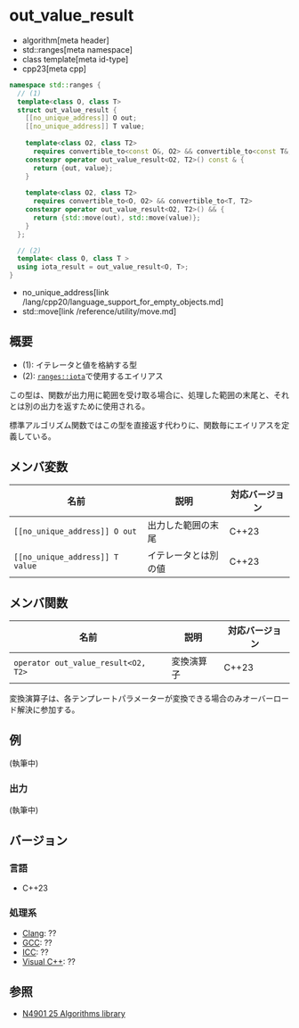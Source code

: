 # out_value_result
* algorithm[meta header]
* std::ranges[meta namespace]
* class template[meta id-type]
* cpp23[meta cpp]

```cpp
namespace std::ranges {
  // (1)
  template<class O, class T>
  struct out_value_result {
    [[no_unique_address]] O out;
    [[no_unique_address]] T value;
 
    template<class O2, class T2>
      requires convertible_to<const O&, O2> && convertible_to<const T&, T2>
    constexpr operator out_value_result<O2, T2>() const & {
      return {out, value};
    }
 
    template<class O2, class T2>
      requires convertible_to<O, O2> && convertible_to<T, T2>
    constexpr operator out_value_result<O2, T2>() && {
      return {std::move(out), std::move(value)};
    }
  };

  // (2)
  template< class O, class T >
  using iota_result = out_value_result<O, T>;
}
```
* no_unique_address[link /lang/cpp20/language_support_for_empty_objects.md]
* std::move[link /reference/utility/move.md]

## 概要
* (1): イテレータと値を格納する型
* (2): [`ranges::iota`](/reference/numeric/ranges_iota.md)で使用するエイリアス

この型は、関数が出力用に範囲を受け取る場合に、処理した範囲の末尾と、それとは別の出力を返すために使用される。

標準アルゴリズム関数ではこの型を直接返す代わりに、関数毎にエイリアスを定義している。


## メンバ変数

| 名前                            | 説明                 | 対応バージョン |
|---------------------------------|----------------------|----------------|
| `[[no_unique_address]] O out`   | 出力した範囲の末尾   | C++23          |
| `[[no_unique_address]] T value` | イテレータとは別の値 | C++23          |


## メンバ関数

| 名前                                | 説明           | 対応バージョン |
|-------------------------------------|----------------|----------------|
| `operator out_value_result<O2, T2>` | 変換演算子     | C++23          |

変換演算子は、各テンプレートパラメーターが変換できる場合のみオーバーロード解決に参加する。

## 例
(執筆中)

### 出力
(執筆中)

## バージョン
### 言語
- C++23

### 処理系
- [Clang](/implementation.md#clang): ??
- [GCC](/implementation.md#gcc): ??
- [ICC](/implementation.md#icc): ??
- [Visual C++](/implementation.md#visual_cpp): ??

## 参照
- [N4901 25 Algorithms library](https://timsong-cpp.github.io/cppwp/algorithms)
